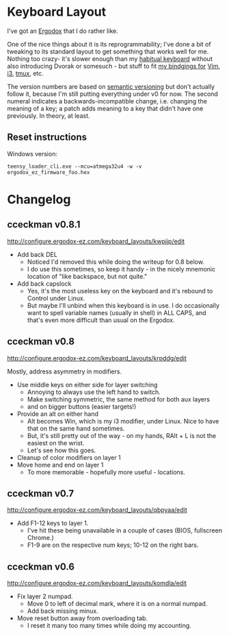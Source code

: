 # Keyboard Layout

I've got an [Ergodox](https://www.ergodox.io/) that I do rather like.

One of the nice things about it is its reprogrammability; I've done a bit of tweaking to its standard layout to get something that
works well for me. Nothing too crazy- it's slower enough than my
[habitual keyboard](https://www.amazon.com/gp/product/B004SUIM4E/ref=s9_dcacsd_dcoop_bw_c_x_2_w)
without also introducing Dvorak or somesuch - but stuff to fit [my bindgings for](https://github.com/cceckman/Tilde)
[Vim](https://vim.sourceforge.io/), [i3](https://i3wm.org/), [tmux](https://vim.sourceforge.io/), etc.

The version numbers are based on [semantic versioning](http://semver.org/) but don't actually follow it, because I'm still putting everything under v0 for now. The second numeral indicates a backwards-incompatible change, i.e. changing the meaning of a key; a patch adds meaning to a key that didn't have one previously. In theory, at least.

## Reset instructions

Windows version:

`teensy_loader_cli.exe --mcu=atmega32u4 -w -v ergodox_ez_firmware_foo.hex`


# Changelog

## cceckman v0.8.1
http://configure.ergodox-ez.com/keyboard_layouts/kwpjjp/edit

- Add back DEL
  - Noticed I'd removed this while doing the writeup for 0.8 below.
  - I do use this sometimes, so keep it handy - in the nicely mnemonic location of "like backspace, but not quite."
- Add back capslock
  - Yes, it's the most useless key on the keyboard and it's rebound to Control under Linux.
  - But maybe I'll unbind when this keyboard is in use. I do occasionally want to spell variable names (usually in shell) in ALL CAPS, and that's even more difficult than usual on the Ergodox.

## cceckman v0.8
http://configure.ergodox-ez.com/keyboard_layouts/krpddg/edit

Mostly, address asymmetry in modifiers.

- Use middle keys on either side for layer switching
  - Annoying to always use the left hand to switch. 
  - Make switching symmetric, the same method for both aux layers
  - and on bigger buttons (easier targets!)
- Provide an alt on either hand
  - Alt becomes Win, which is my i3 modifier, under Linux. Nice to have that on the same hand sometimes.
  - But, it's still pretty out of the way - on my hands, RAlt + L is not the easiest on the wrist.
  - Let's see how this goes.
- Cleanup of color modifiers on layer 1
- Move home and end on layer 1
  - To more memorable - hopefully more useful - locations.

## cceckman v0.7
http://configure.ergodox-ez.com/keyboard_layouts/qbpyaa/edit

- Add F1-12 keys to layer 1.
  - I've hit these being unavailable in a couple of cases (BIOS, fullscreen Chrome.)
  - F1-9 are on the respective num keys; 10-12 on the right bars.

## cceckman v0.6
http://configure.ergodox-ez.com/keyboard_layouts/komdla/edit

- Fix layer 2 numpad.
  - Move 0 to left of decimal mark, where it is on a normal numpad.
  - Add back missing minux.
- Move reset button away from overloading tab.
  - I reset it many too many times while doing my accounting.
